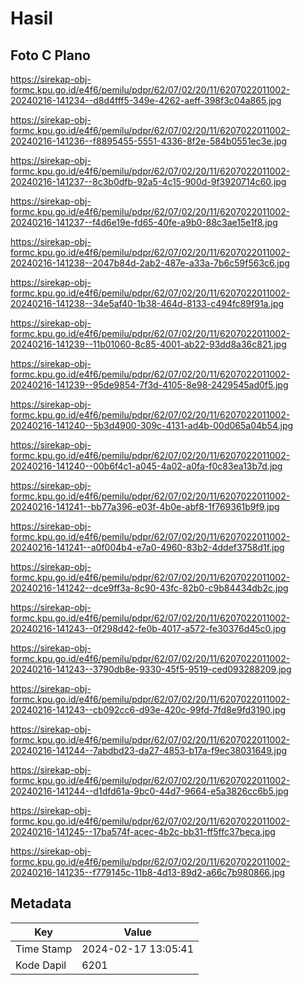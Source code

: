 # Hasil

## Foto C Plano

https://sirekap-obj-formc.kpu.go.id/e4f6/pemilu/pdpr/62/07/02/20/11/6207022011002-20240216-141234--d8d4fff5-349e-4262-aeff-398f3c04a865.jpg

https://sirekap-obj-formc.kpu.go.id/e4f6/pemilu/pdpr/62/07/02/20/11/6207022011002-20240216-141236--f8895455-5551-4336-8f2e-584b0551ec3e.jpg

https://sirekap-obj-formc.kpu.go.id/e4f6/pemilu/pdpr/62/07/02/20/11/6207022011002-20240216-141237--8c3b0dfb-92a5-4c15-900d-9f3920714c60.jpg

https://sirekap-obj-formc.kpu.go.id/e4f6/pemilu/pdpr/62/07/02/20/11/6207022011002-20240216-141237--f4d6e19e-fd65-40fe-a9b0-88c3ae15e1f8.jpg

https://sirekap-obj-formc.kpu.go.id/e4f6/pemilu/pdpr/62/07/02/20/11/6207022011002-20240216-141238--2047b84d-2ab2-487e-a33a-7b6c59f563c6.jpg

https://sirekap-obj-formc.kpu.go.id/e4f6/pemilu/pdpr/62/07/02/20/11/6207022011002-20240216-141238--34e5af40-1b38-464d-8133-c494fc89f91a.jpg

https://sirekap-obj-formc.kpu.go.id/e4f6/pemilu/pdpr/62/07/02/20/11/6207022011002-20240216-141239--11b01060-8c85-4001-ab22-93dd8a36c821.jpg

https://sirekap-obj-formc.kpu.go.id/e4f6/pemilu/pdpr/62/07/02/20/11/6207022011002-20240216-141239--95de9854-7f3d-4105-8e98-2429545ad0f5.jpg

https://sirekap-obj-formc.kpu.go.id/e4f6/pemilu/pdpr/62/07/02/20/11/6207022011002-20240216-141240--5b3d4900-309c-4131-ad4b-00d065a04b54.jpg

https://sirekap-obj-formc.kpu.go.id/e4f6/pemilu/pdpr/62/07/02/20/11/6207022011002-20240216-141240--00b6f4c1-a045-4a02-a0fa-f0c83ea13b7d.jpg

https://sirekap-obj-formc.kpu.go.id/e4f6/pemilu/pdpr/62/07/02/20/11/6207022011002-20240216-141241--bb77a396-e03f-4b0e-abf8-1f769361b9f9.jpg

https://sirekap-obj-formc.kpu.go.id/e4f6/pemilu/pdpr/62/07/02/20/11/6207022011002-20240216-141241--a0f004b4-e7a0-4960-83b2-4ddef3758d1f.jpg

https://sirekap-obj-formc.kpu.go.id/e4f6/pemilu/pdpr/62/07/02/20/11/6207022011002-20240216-141242--dce9ff3a-8c90-43fc-82b0-c9b84434db2c.jpg

https://sirekap-obj-formc.kpu.go.id/e4f6/pemilu/pdpr/62/07/02/20/11/6207022011002-20240216-141243--0f298d42-fe0b-4017-a572-fe30376d45c0.jpg

https://sirekap-obj-formc.kpu.go.id/e4f6/pemilu/pdpr/62/07/02/20/11/6207022011002-20240216-141243--3790db8e-9330-45f5-9519-ced093288209.jpg

https://sirekap-obj-formc.kpu.go.id/e4f6/pemilu/pdpr/62/07/02/20/11/6207022011002-20240216-141243--cb092cc6-d93e-420c-99fd-7fd8e9fd3190.jpg

https://sirekap-obj-formc.kpu.go.id/e4f6/pemilu/pdpr/62/07/02/20/11/6207022011002-20240216-141244--7abdbd23-da27-4853-b17a-f9ec38031649.jpg

https://sirekap-obj-formc.kpu.go.id/e4f6/pemilu/pdpr/62/07/02/20/11/6207022011002-20240216-141244--d1dfd61a-9bc0-44d7-9664-e5a3826cc6b5.jpg

https://sirekap-obj-formc.kpu.go.id/e4f6/pemilu/pdpr/62/07/02/20/11/6207022011002-20240216-141245--17ba574f-acec-4b2c-bb31-ff5ffc37beca.jpg

https://sirekap-obj-formc.kpu.go.id/e4f6/pemilu/pdpr/62/07/02/20/11/6207022011002-20240216-141235--f779145c-11b8-4d13-89d2-a66c7b980866.jpg


## Metadata

| Key        | Value               |
| ---------- | ------------------- |
| Time Stamp | 2024-02-17 13:05:41 |
| Kode Dapil | 6201                |



